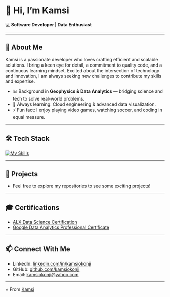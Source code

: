 # 👋 Hi, I’m Kamsi

💻 **Software Developer | Data Enthusiast**  

---

## 🚀 About Me
 Kamsi is a passionate developer who loves crafting efficient and scalable solutions. I bring a keen eye for detail, a commitment to quality code, and a continuous learning mindset. Excited about the intersection of technology and innovation, I am always seeking new challenges to contribute my skills and expertise. 
- 📊 Background in **Geophysics & Data Analytics** — bridging science and tech to solve real-world problems.  
- 🌱 Always learning: Cloud engineering & advanced data visualization.  
- ⚡ Fun fact: I enjoy playing video games, watching soccer, and coding in equal measure.  

---

## 🛠️ Tech Stack  
[![My Skills](https://skillicons.dev/icons?i=js,ts,react,vue,svelte,tailwind,nodejs,php,laravel,python,postgresql,mysql,git,powershell,linux,phpstorm,vscode&perline=8)](https://skillicons.dev) 


---

## 📌 Projects
- Feel free to explore my repositories to see some exciting projects! 

---

## 🎓 Certifications
- [ALX Data Science Certification](https://savanna.alxafrica.com/certificates/T5r3sFM6BL)  
- [Google Data Analytics Professional Certificate](https://coursera.org/share/7f41c32d32c4eb30912c5be4d074535e)  

---

## 📫 Connect With Me
- LinkedIn: [linkedin.com/in/kamsiokonji](https://linkedin.com/in/kamsiokonji)  
- GitHub: [github.com/kamsiokonji](https://github.com/kamsiokonji)  
- Email: [kamsiokonji@yahoo.com](mailto:kamsiokonji@yahoo.com)  

---
⭐️ From [Kamsi](https://github.com/kamsiokonji)


